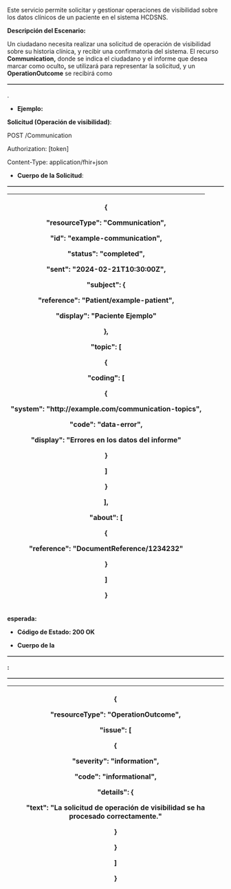 <p>Este servicio permite solicitar y gestionar operaciones de
visibilidad sobre los datos clínicos de un paciente en el sistema
HCDSNS.</p>
<p><strong>Descripción del Escenario:</strong></p>
<p>Un ciudadano necesita realizar una solicitud de operación de
visibilidad sobre su historia clínica, y recibir una <table border="1">
confirmatoria del sistema. El recurso <strong>Communication,</strong>
donde se indica el ciudadano y el informe que desea marcar como
oculto<strong>,</strong> se utilizará para representar la solicitud, y
un <strong>OperationOutcome</strong> se recibirá como <table border="1">.</p>
<ul>
<li><p><strong>Ejemplo:</strong></p></li>
</ul>
<p><strong>Solicitud (Operación de visibilidad)</strong>:</p>
<p>POST /Communication</p>
<p>Authorization: [token]</p>
<p>Content-Type: application/fhir+json</p>
<ul>
<li><p><strong>Cuerpo de la Solicitud</strong>:</p></li>
</ul>
<table>
<colgroup>
<col style="width: 100%" />
</colgroup>
<thead>
<tr>
<th><p>{</p>
<p>"resourceType": "Communication",</p>
<p>"id": "example-communication",</p>
<p>"status": "completed",</p>
<p>"sent": "2024-02-21T10:30:00Z",</p>
<p>"subject": {</p>
<p>"reference": "Patient/example-patient",</p>
<p>"display": "Paciente Ejemplo"</p>
<p>},</p>
<p>"topic": [</p>
<p>{</p>
<p>"coding": [</p>
<p>{</p>
<p>"system": "http://example.com/communication-topics",</p>
<p>"code": "data-error",</p>
<p>"display": "Errores en los datos del informe"</p>
<p>}</p>
<p>]</p>
<p>}</p>
<p>],</p>
<p>"about": [</p>
<p>{</p>
<p>"reference": "DocumentReference/1234232"</p>
<p>}</p>
<p>]</p>
<p>}</p></th>
</tr>
</thead>
<tbody>
</tbody>
</table>
<p><strong><table border="1"> esperada</strong>:</p>
<ul>
<li><p><strong>Código de Estado</strong>: 200 OK</p></li>
<li><p><strong>Cuerpo de la <table border="1"></strong>:</p></li>
</ul>
<table>
<colgroup>
<col style="width: 100%" />
</colgroup>
<thead>
<tr>
<th><p>{</p>
<p>"resourceType": "OperationOutcome",</p>
<p>"issue": [</p>
<p>{</p>
<p>"severity": "information",</p>
<p>"code": "informational",</p>
<p>"details": {</p>
<p>"text": "La solicitud de operación de visibilidad se ha procesado
correctamente."</p>
<p>}</p>
<p>}</p>
<p>]</p>
<p>}</p></th>
</tr>
</thead>
<tbody>
</tbody>
</table>
